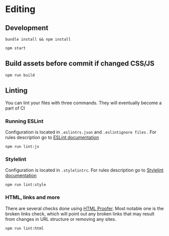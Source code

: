 # Editing

##  Development

    bundle install && npm install
    
    npm start

## Build assets before commit if changed CSS/JS

    npm run build

## Linting 

You can lint your files with three commands. They will eventually become a part of CI

### Running ESLint

Configuration is located in `.eslintrs.json` and `.eslintignore files` . For rules description go to [ESLint documentation](http://eslint.org/docs/rules/)

    npm run lint:js

### Stylelint

Configuration is located in `.stylelintrc`. For rules description go to [Stylelint documentation](https://stylelint.io/user-guide/rules/)

    npm run lint:style

### HTML, links and more

There are several checks done using [HTML Proofer](https://github.com/gjtorikian/html-proofer). Most notable one is the broken links check, which will point out any broken links that may result from changes in URL structure or removing any sites.

    npm run lint:html
